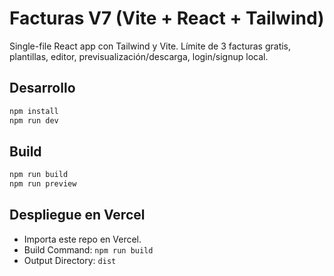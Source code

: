 # Facturas V7 (Vite + React + Tailwind)

Single-file React app con Tailwind y Vite. Límite de 3 facturas gratis, plantillas, editor, previsualización/descarga, login/signup local.

## Desarrollo
```bash
npm install
npm run dev
```

## Build
```bash
npm run build
npm run preview
```

## Despliegue en Vercel
- Importa este repo en Vercel.
- Build Command: `npm run build`
- Output Directory: `dist`
